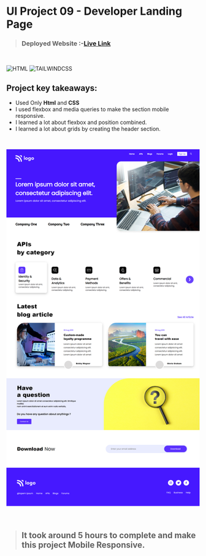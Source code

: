 # UI Project 09 - Developer Landing Page

> ### **Deployed Website** :-[Live Link](https://ui-project-9.netlify.app/)
<br>

![HTML](https://img.shields.io/badge/Html-5-E34F26?style=for-the-badge&logo=HTML5)
![TAILWINDCSS](https://img.shields.io/badge/Css-3-06B6D4?style=for-the-badge&logo=css3)

## Project key takeaways:

  - Used Only **Html** and **CSS**
  - I used flexbox and media queries to make the section mobile responsive.
  - I learned a lot about flexbox and position combined.
  - I learned a lot about grids by creating the header section.

  <br>

![Project-Image](image-09.png)

<br>

> ## It took around 5 hours to complete and make this project **Mobile** Responsive.
